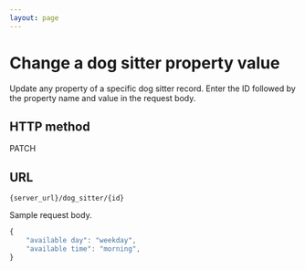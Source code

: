 ```yaml
---
layout: page
---
```


# Change a dog sitter property value

Update any property of a specific dog sitter record. Enter the ID followed by the property name and value in the request body.

## HTTP method

PATCH

## URL

```shell
{server_url}/dog_sitter/{id}
```

Sample request body.

```js
{
    "available day": "weekday",
    "available time": "morning",
}
```